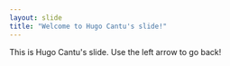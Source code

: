 ```yaml
---
layout: slide
title: "Welcome to Hugo Cantu's slide!"
---
```

This is Hugo Cantu's slide.
Use the left arrow to go back!
